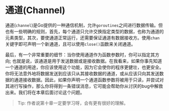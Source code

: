 # **通道(Channel)**

通道(`channel`)是Go提供的一种通信机制，允许`goroutines`之间进行数据传输。但也有一些明确的规则，首先，每个通道只允许交换指定类型的数据，也称为通道的元素类型，其次，要使通道正常运行，还需要保证通道有数据接收方。使用`chan`关键字即可声明一个新通道，且可以使用`close()`函数来关闭通道。

最后，有一个非常重要的细节：当你使用通道作为函数参数时，你可以指定其方向; 也就是说，该通道是用于发送数据或是接收数据。在我看来，如果你事先知道一个通道的用途，你应该使用这个功能，因为它会使你的程序更健壮，也更安全。你将无法意外地将数据发送到应该只从其接收数据的通道，或从应该只向其发送数据的通道接收数据。因此，如果你声明一个通道函数参数将被用于只读，并尝试对其进行写操作，那么你将得到一条错误消息，它可能会帮助你从讨厌的bug中解救出来。我们将在本章后面讨论这个问题。

>Tip: 作者说第十章一定要学习呀，会有更有很好的理解。